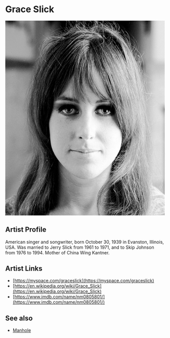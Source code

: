 # Grace Slick

![](../../assets/artists/Grace_Slick.png)

## Artist Profile

American singer and songwriter, born October 30, 1939 in Evanston, Illinois, USA.
Was married to Jerry Slick from 1961 to 1971, and to Skip Johnson from 1976 to 1994.
Mother of China Wing Kantner.

## Artist Links

- [https://myspace.com/graceslick](https://myspace.com/graceslick)
- [https://en.wikipedia.org/wiki/Grace_Slick](https://en.wikipedia.org/wiki/Grace_Slick)
- [https://www.imdb.com/name/nm0805801/](https://www.imdb.com/name/nm0805801/)


## See also

- [Manhole](Manhole.md)

